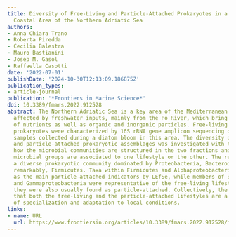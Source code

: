 ```yaml
---
title: Diversity of Free-Living and Particle-Attached Prokaryotes in a River-Influenced
  Coastal Area of the Northern Adriatic Sea
authors:
- Anna Chiara Trano
- Roberta Piredda
- Cecilia Balestra
- Mauro Bastianini
- Josep M. Gasol
- Raffaella Casotti
date: '2022-07-01'
publishDate: '2024-10-30T12:13:09.186875Z'
publication_types:
- article-journal
publication: '*Frontiers in Marine Science*'
doi: 10.3389/fmars.2022.912528
abstract: The Northern Adriatic Sea is a key area of the Mediterranean Sea, strongly
  affected by freshwater inputs, mainly from the Po River, which bring high amounts
  of nutrients as well as organic and inorganic particles. Free-living and particle-attached
  prokaryotes were characterized by 16S rRNA gene amplicon sequencing of size-fractionated
  samples collected during a diatom bloom in this area. The diversity of free-living
  and particle-attached prokaryotic assemblages was investigated with the aim to understand
  how the microbial communities are structured in the two fractions and whether specific
  microbial groups are associated to one lifestyle or the other. The results highlight
  a diverse prokaryotic community dominated by Proteobacteria, Bacteroidetes, and,
  remarkably, Firmicutes. Taxa within Firmicutes and Alphaproteobacteria are identified
  as the main particle-attached indicators by LEfSe, while members of Bacteroidetes
  and Gammaproteobacteria were representative of the free-living lifestyle, although
  they were also usually found as particle-attached. Collectively, the results suggest
  that both the free-living and the particle-attached lifestyles are a complex combination
  of specialization and adaptation to local conditions.
links:
- name: URL
  url: https://www.frontiersin.org/articles/10.3389/fmars.2022.912528/full
---
```

